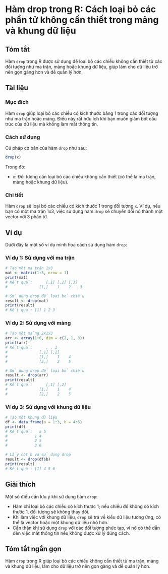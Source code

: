 <!--
Meta Description: # Hàm drop trong R: Cách loại bỏ các phần tử không cần thiết trong mảng và khung dữ liệu ## Tóm tắt Hàm `drop` trong R được sử dụng để loại bỏ các chi...
Meta Keywords: drop, liệu, dụng, hàm, các
-->

# Hàm drop trong R: Cách loại bỏ các phần tử không cần thiết trong mảng và khung dữ liệu

## Tóm tắt
Hàm `drop` trong R được sử dụng để loại bỏ các chiều không cần thiết từ các đối tượng như ma trận, mảng hoặc khung dữ liệu, giúp làm cho dữ liệu trở nên gọn gàng hơn và dễ quản lý hơn.

## Tài liệu
### Mục đích
Hàm `drop` giúp loại bỏ các chiều có kích thước bằng 1 trong các đối tượng như ma trận hoặc mảng. Điều này rất hữu ích khi bạn muốn giảm bớt cấu trúc của dữ liệu mà không làm mất thông tin.

### Cách sử dụng
Cú pháp cơ bản của hàm `drop` như sau:

```R
drop(x)
```

Trong đó:
- `x`: Đối tượng cần loại bỏ các chiều không cần thiết (có thể là ma trận, mảng hoặc khung dữ liệu).

### Chi tiết
Hàm `drop` sẽ loại bỏ các chiều có kích thước 1 trong đối tượng `x`. Ví dụ, nếu bạn có một ma trận 1x3, việc sử dụng hàm `drop` sẽ chuyển đổi nó thành một vector với 3 phần tử.

## Ví dụ
Dưới đây là một số ví dụ minh họa cách sử dụng hàm `drop`:

### Ví dụ 1: Sử dụng với ma trận
```R
# Tạo một ma trận 1x3
mat <- matrix(1:3, nrow = 1)
print(mat)
# Kết quả:      [,1] [,2] [,3]
#              [1,]    1    2    3

# Sử dụng drop để loại bỏ chiều
result <- drop(mat)
print(result)
# Kết quả: [1] 1 2 3
```

### Ví dụ 2: Sử dụng với mảng
```R
# Tạo một mảng 2x1x3
arr <- array(1:6, dim = c(2, 1, 3))
print(arr)
# Kết quả:      , , 1
#              [,1] [,2]
#              [1,]    1    4
#              [2,]    2    5

# Sử dụng drop để loại bỏ chiều
result <- drop(arr)
print(result)
# Kết quả:      [,1] [,2]
#              [1,]    1    4
#              [2,]    2    5
```

### Ví dụ 3: Sử dụng với khung dữ liệu
```R
# Tạo một khung dữ liệu
df <- data.frame(a = 1:3, b = 4:6)
print(df)
# Kết quả:   a b
#            1 4
#            2 5
#            3 6

# Lấy cột b và sử dụng drop
result <- drop(df$b)
print(result)
# Kết quả: [1] 4 5 6
```

## Giải thích
Một số điều cần lưu ý khi sử dụng hàm `drop`:
- Hàm chỉ loại bỏ các chiều có kích thước 1; nếu chiều đó không có kích thước 1, đối tượng sẽ không thay đổi.
- Khi làm việc với khung dữ liệu, `drop` sẽ trả về kiểu dữ liệu tương ứng, có thể là vector hoặc một khung dữ liệu nhỏ hơn.
- Cẩn thận khi sử dụng `drop` với các đối tượng phức tạp, vì nó có thể dẫn đến việc mất thông tin nếu không được xử lý đúng cách.

## Tóm tắt ngắn gọn
Hàm `drop` trong R giúp loại bỏ các chiều không cần thiết từ ma trận, mảng và khung dữ liệu, làm cho dữ liệu trở nên gọn gàng và dễ quản lý hơn.